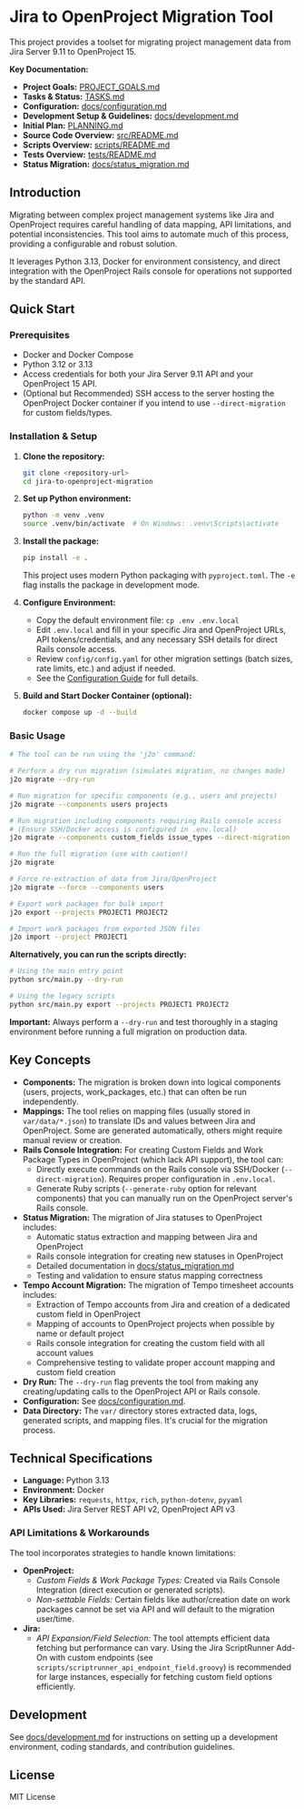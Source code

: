 # Jira to OpenProject Migration Tool

This project provides a toolset for migrating project management data from Jira Server 9.11 to OpenProject 15.

**Key Documentation:**

*   **Project Goals:** [PROJECT_GOALS.md](PROJECT_GOALS.md)
*   **Tasks & Status:** [TASKS.md](TASKS.md)
*   **Configuration:** [docs/configuration.md](docs/configuration.md)
*   **Development Setup & Guidelines:** [docs/development.md](docs/development.md)
*   **Initial Plan:** [PLANNING.md](PLANNING.md)
*   **Source Code Overview:** [src/README.md](src/README.md)
*   **Scripts Overview:** [scripts/README.md](scripts/README.md)
*   **Tests Overview:** [tests/README.md](tests/README.md)
*   **Status Migration:** [docs/status_migration.md](docs/status_migration.md)

## Introduction

Migrating between complex project management systems like Jira and OpenProject requires careful handling of data mapping, API limitations, and potential inconsistencies. This tool aims to automate much of this process, providing a configurable and robust solution.

It leverages Python 3.13, Docker for environment consistency, and direct integration with the OpenProject Rails console for operations not supported by the standard API.

## Quick Start

### Prerequisites

*   Docker and Docker Compose
*   Python 3.12 or 3.13
*   Access credentials for both your Jira Server 9.11 API and your OpenProject 15 API.
*   (Optional but Recommended) SSH access to the server hosting the OpenProject Docker container if you intend to use `--direct-migration` for custom fields/types.

### Installation & Setup

1.  **Clone the repository:**
    ```bash
    git clone <repository-url>
    cd jira-to-openproject-migration
    ```

2.  **Set up Python environment:**
    ```bash
    python -m venv .venv
    source .venv/bin/activate  # On Windows: .venv\Scripts\activate
    ```

3.  **Install the package:**
    ```bash
    pip install -e .
    ```

    This project uses modern Python packaging with `pyproject.toml`. The `-e` flag installs the package in development mode.

4.  **Configure Environment:**
    *   Copy the default environment file: `cp .env .env.local`
    *   Edit `.env.local` and fill in your specific Jira and OpenProject URLs, API tokens/credentials, and any necessary SSH details for direct Rails console access.
    *   Review `config/config.yaml` for other migration settings (batch sizes, rate limits, etc.) and adjust if needed.
    *   See the [Configuration Guide](docs/configuration.md) for full details.

5.  **Build and Start Docker Container (optional):**
    ```bash
    docker compose up -d --build
    ```

### Basic Usage

```bash
# The tool can be run using the 'j2o' command:

# Perform a dry run migration (simulates migration, no changes made)
j2o migrate --dry-run

# Run migration for specific components (e.g., users and projects)
j2o migrate --components users projects

# Run migration including components requiring Rails console access
# (Ensure SSH/Docker access is configured in .env.local)
j2o migrate --components custom_fields issue_types --direct-migration

# Run the full migration (use with caution!)
j2o migrate

# Force re-extraction of data from Jira/OpenProject
j2o migrate --force --components users

# Export work packages for bulk import
j2o export --projects PROJECT1 PROJECT2

# Import work packages from exported JSON files
j2o import --project PROJECT1
```

**Alternatively, you can run the scripts directly:**

```bash
# Using the main entry point
python src/main.py --dry-run

# Using the legacy scripts
python src/main.py export --projects PROJECT1 PROJECT2
```

**Important:** Always perform a `--dry-run` and test thoroughly in a staging environment before running a full migration on production data.

## Key Concepts

*   **Components:** The migration is broken down into logical components (users, projects, work_packages, etc.) that can often be run independently.
*   **Mappings:** The tool relies on mapping files (usually stored in `var/data/*.json`) to translate IDs and values between Jira and OpenProject. Some are generated automatically, others might require manual review or creation.
*   **Rails Console Integration:** For creating Custom Fields and Work Package Types in OpenProject (which lack API support), the tool can:
    *   Directly execute commands on the Rails console via SSH/Docker (`--direct-migration`). Requires proper configuration in `.env.local`.
    *   Generate Ruby scripts (`--generate-ruby` option for relevant components) that you can manually run on the OpenProject server's Rails console.
*   **Status Migration:** The migration of Jira statuses to OpenProject includes:
    *   Automatic status extraction and mapping between Jira and OpenProject
    *   Rails console integration for creating new statuses in OpenProject
    *   Detailed documentation in [docs/status_migration.md](docs/status_migration.md)
    *   Testing and validation to ensure status mapping correctness
*   **Tempo Account Migration:** The migration of Tempo timesheet accounts includes:
    *   Extraction of Tempo accounts from Jira and creation of a dedicated custom field in OpenProject
    *   Mapping of accounts to OpenProject projects when possible by name or default project
    *   Rails console integration for creating the custom field with all account values
    *   Comprehensive testing to validate proper account mapping and custom field creation
*   **Dry Run:** The `--dry-run` flag prevents the tool from making any creating/updating calls to the OpenProject API or Rails console.
*   **Configuration:** See [docs/configuration.md](docs/configuration.md).
*   **Data Directory:** The `var/` directory stores extracted data, logs, generated scripts, and mapping files. It's crucial for the migration process.

## Technical Specifications

*   **Language:** Python 3.13
*   **Environment:** Docker
*   **Key Libraries:** `requests`, `httpx`, `rich`, `python-dotenv`, `pyyaml`
*   **APIs Used:** Jira Server REST API v2, OpenProject API v3

### API Limitations & Workarounds

The tool incorporates strategies to handle known limitations:

*   **OpenProject:**
    *   *Custom Fields & Work Package Types:* Created via Rails Console Integration (direct execution or generated scripts).
    *   *Non-settable Fields:* Certain fields like author/creation date on work packages cannot be set via API and will default to the migration user/time.
*   **Jira:**
    *   *API Expansion/Field Selection:* The tool attempts efficient data fetching but performance can vary. Using the Jira ScriptRunner Add-On with custom endpoints (see `scripts/scriptrunner_api_endpoint_field.groovy`) is recommended for large instances, especially for fetching custom field options efficiently.

## Development

See [docs/development.md](docs/development.md) for instructions on setting up a development environment, coding standards, and contribution guidelines.

## License

MIT License
